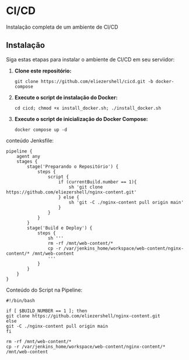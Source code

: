 # CI/CD
Instalação completa de um ambiente de CI/CD

## Instalação

Siga estas etapas para instalar o ambiente de CI/CD em seu serviidor:

1. **Clone este repositório:**
   ```
   git clone https://github.com/eliezershell/cicd.git -b docker-compose
   ```

2. **Execute o script de instalação do Docker:**
   ```
   cd cicd; chmod +x install_docker.sh; ./install_docker.sh
   ```
2. **Execute o script de inicialização do Docker Compose:**
   ```
   docker compose up -d
   ```

conteúdo Jenksfile:

```
pipeline {
    agent any
    stages {
        stage('Preparando o Repositório') {
            steps {
                script {
                    if (currentBuild.number == 1){
                        sh 'git clone https://github.com/eliezershell/nginx-content.git'   
                    } else {
                        sh 'git -C ./nginx-content pull origin main'
                    }
                }
            }
        }
        stage('Build e Deploy') {
            steps {
                sh '''
                rm -rf /mnt/web-content/*
                cp -r /var/jenkins_home/workspace/web-content/nginx-content/* /mnt/web-content
                '''
            }
        }
    }
}
```

Conteúdo do Script na Pipeline:

```
#!/bin/bash

if [ $BUILD_NUMBER == 1 ]; then
git clone https://github.com/eliezershell/nginx-content.git
else
git -C ./nginx-content pull origin main
fi

rm -rf /mnt/web-content/*
cp -r /var/jenkins_home/workspace/web-content/nginx-content/* /mnt/web-content
```
